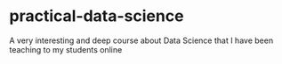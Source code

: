 # practical-data-science
A very interesting and deep course about Data Science that I have been teaching to my students online
